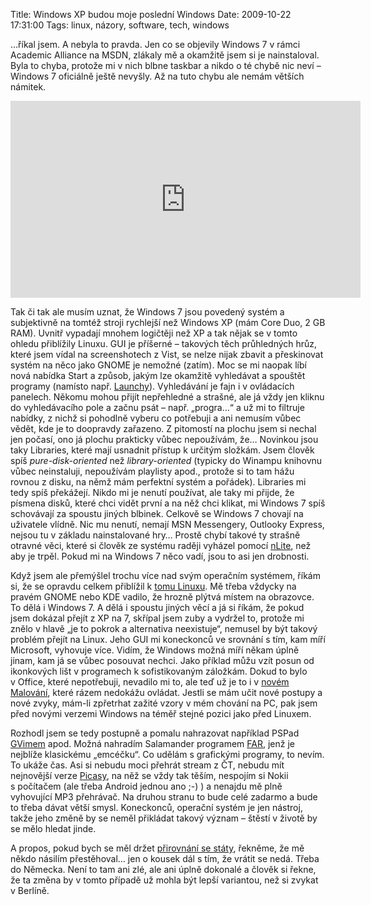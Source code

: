 Title: Windows XP budou moje poslední Windows
Date: 2009-10-22 17:31:00
Tags: linux, názory, software, tech, windows

…říkal jsem. A nebyla to pravda. Jen co se objevily Windows 7 v rámci Academic Alliance na MSDN, zlákaly mě a okamžitě jsem si je nainstaloval. Byla to chyba, protože mi v nich blbne taskbar a nikdo o té chybě nic neví – Windows 7 oficiálně ještě nevyšly. Až na tuto chybu ale nemám větších námitek.

<iframe width="560" height="315" src="https://www.youtube.com/embed/YDvWtO-114I" frameborder="0" allowfullscreen></iframe>

Tak či tak ale musím uznat, že Windows 7 jsou povedený systém a subjektivně na tomtéž stroji rychlejší než Windows XP (mám Core Duo, 2 GB RAM). Uvnitř vypadají mnohem logičtěji než XP a tak nějak se v tomto ohledu přiblížily Linuxu. GUI je příšerné – takových těch průhledných hrůz, které jsem vídal na screenshotech z Vist, se nelze nijak zbavit a přeskinovat systém na něco jako GNOME je nemožné (zatím). Moc se mi naopak líbí nová nabídka Start a způsob, jakým lze okamžitě vyhledávat a spouštět programy (namísto např. [Launchy](|filename|2007-12-29_launchy.md)). Vyhledávání je fajn i v ovládacích panelech. Někomu mohou přijít nepřehledné a strašné, ale já vždy jen kliknu do vyhledávacího pole a začnu psát – např. „progra…“ a už mi to filtruje nabídky, z nichž si pohodlně vyberu co potřebuji a ani nemusím vůbec vědět, kde je to doopravdy zařazeno. Z pitomostí na plochu jsem si nechal jen počasí, ono já plochu prakticky vůbec nepoužívám, že… Novinkou jsou taky Libraries, které mají usnadnit přístup k určitým složkám. Jsem člověk spíš *pure-disk-oriented* než *library-oriented* (typicky do Winampu knihovnu vůbec neinstaluji, nepoužívám playlisty apod., protože si to tam hážu rovnou z disku, na němž mám perfektní systém a pořádek). Libraries mi tedy spíš překážejí. Nikdo mi je nenutí používat, ale taky mi přijde, že písmena disků, které chci vidět první a na něž chci klikat, mi Windows 7 spíš schovávají za spoustu jiných blbinek. Celkově se Windows 7 chovají na uživatele vlídně. Nic mu nenutí, nemají MSN Messengery, Outlooky Express, nejsou tu v základu nainstalované hry… Prostě chybí takové ty strašně otravné věci, které si člověk ze systému raději vyházel pomocí [nLite](http://www.nliteos.com/), než aby je trpěl. Pokud mi na Windows 7 něco vadí, jsou to asi jen drobnosti.

Když jsem ale přemýšlel trochu více nad svým operačním systémem, říkám si, že se opravdu celkem přiblížil k [tomu Linuxu](|filename|2007-11-02_tyden-s-tucnaky.md). Mě třeba vždycky na pravém GNOME nebo KDE vadilo, že hrozně plýtvá místem na obrazovce. To dělá i Windows 7. A dělá i spoustu jiných věcí a já si říkám, že pokud jsem dokázal přejít z XP na 7, skřípal jsem zuby a vydržel to, protože mi znělo v hlavě „je to pokrok a alternativa neexistuje“, nemusel by být takový problém přejít na Linux. Jeho GUI mi koneckonců ve srovnání s tím, kam míří Microsoft, vyhovuje více. Vidím, že Windows možná míří někam úplně jinam, kam já se vůbec posouvat nechci. Jako příklad můžu vzít posun od ikonkových lišt v programech k sofistikovaným záložkám. Dokud to bylo v Office, které nepotřebuji, nevadilo mi to, ale teď už je to i v [novém Malování](http://images.google.cz/images?q=ms+paint+windows+7), které rázem nedokážu ovládat. Jestli se mám učit nové postupy a nové zvyky, mám-li zpřetrhat zažité vzory v mém chování na PC, pak jsem před novými verzemi Windows na téměř stejné pozici jako před Linuxem.

Rozhodl jsem se tedy postupně a pomalu nahrazovat například PSPad [GVimem](http://www.vim.org/) apod. Možná nahradím Salamander programem [FAR](http://www.farmanager.com/), jenž je nejblíže klasickému „emcéčku“. Co udělám s grafickými programy, to nevím. To ukáže čas. Asi si nebudu moci přehrát stream z ČT, nebudu mít nejnovější verze [Picasy](http://picasa.google.com/linux), na něž se vždy tak těším, nespojím si Nokii s počítačem (ale třeba Android jednou ano ;-) ) a nenajdu mě plně vyhovující MP3 přehrávač. Na druhou stranu to bude celé zadarmo a bude to třeba dávat větší smysl. Koneckonců, operační systém je jen nástroj, takže jeho změně by se neměl přikládat takový význam – štěstí v životě by se mělo hledat jinde.

A propos, pokud bych se měl držet [přirovnání se státy](|filename|2009-08-17_trivialni-zmena.md), řekněme, že mě někdo násilím přestěhoval… jen o kousek dál s tím, že vrátit se nedá. Třeba do Německa. Není to tam ani zlé, ale ani úplně dokonalé a člověk si řekne, že ta změna by v tomto případě už mohla být lepší variantou, než si zvykat v Berlíně.